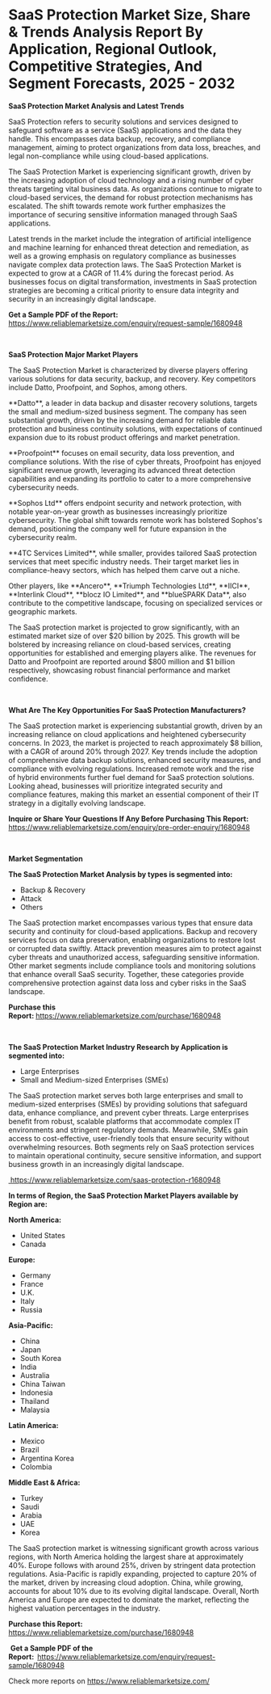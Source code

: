 <p><h1>SaaS Protection Market Size, Share & Trends Analysis Report By Application, Regional Outlook, Competitive Strategies, And Segment Forecasts, 2025 - 2032</h1></p><p><strong>SaaS Protection Market Analysis and Latest Trends</strong></p>
<p><p>SaaS Protection refers to security solutions and services designed to safeguard software as a service (SaaS) applications and the data they handle. This encompasses data backup, recovery, and compliance management, aiming to protect organizations from data loss, breaches, and legal non-compliance while using cloud-based applications.</p><p>The SaaS Protection Market is experiencing significant growth, driven by the increasing adoption of cloud technology and a rising number of cyber threats targeting vital business data. As organizations continue to migrate to cloud-based services, the demand for robust protection mechanisms has escalated. The shift towards remote work further emphasizes the importance of securing sensitive information managed through SaaS applications.</p><p>Latest trends in the market include the integration of artificial intelligence and machine learning for enhanced threat detection and remediation, as well as a growing emphasis on regulatory compliance as businesses navigate complex data protection laws. The SaaS Protection Market is expected to grow at a CAGR of 11.4% during the forecast period. As businesses focus on digital transformation, investments in SaaS protection strategies are becoming a critical priority to ensure data integrity and security in an increasingly digital landscape.</p></p>
<p><strong>Get a Sample PDF of the Report:&nbsp;</strong> <a href="https://www.reliablemarketsize.com/enquiry/request-sample/1680948?utm_campaign=2316&utm_medium=2&utm_source=Github&utm_content=ia&utm_term=24032025&utm_id=saas-protection">https://www.reliablemarketsize.com/enquiry/request-sample/1680948</a></p>
<p>&nbsp;</p>
<p><strong>SaaS Protection Major Market Players</strong></p>
<p><p>The SaaS Protection Market is characterized by diverse players offering various solutions for data security, backup, and recovery. Key competitors include Datto, Proofpoint, and Sophos, among others. </p><p>**Datto**, a leader in data backup and disaster recovery solutions, targets the small and medium-sized business segment. The company has seen substantial growth, driven by the increasing demand for reliable data protection and business continuity solutions, with expectations of continued expansion due to its robust product offerings and market penetration.</p><p>**Proofpoint** focuses on email security, data loss prevention, and compliance solutions. With the rise of cyber threats, Proofpoint has enjoyed significant revenue growth, leveraging its advanced threat detection capabilities and expanding its portfolio to cater to a more comprehensive cybersecurity needs.</p><p>**Sophos Ltd** offers endpoint security and network protection, with notable year-on-year growth as businesses increasingly prioritize cybersecurity. The global shift towards remote work has bolstered Sophos's demand, positioning the company well for future expansion in the cybersecurity realm.</p><p>**4TC Services Limited**, while smaller, provides tailored SaaS protection services that meet specific industry needs. Their target market lies in compliance-heavy sectors, which has helped them carve out a niche.</p><p>Other players, like **Ancero**, **Triumph Technologies Ltd**, **IICI**, **Interlink Cloud**, **blocz IO Limited**, and **blueSPARK Data**, also contribute to the competitive landscape, focusing on specialized services or geographic markets.</p><p>The SaaS protection market is projected to grow significantly, with an estimated market size of over $20 billion by 2025. This growth will be bolstered by increasing reliance on cloud-based services, creating opportunities for established and emerging players alike. The revenues for Datto and Proofpoint are reported around $800 million and $1 billion respectively, showcasing robust financial performance and market confidence.</p></p>
<p>&nbsp;</p>
<p><strong>What Are The Key Opportunities For SaaS Protection Manufacturers?</strong></p>
<p><p>The SaaS protection market is experiencing substantial growth, driven by an increasing reliance on cloud applications and heightened cybersecurity concerns. In 2023, the market is projected to reach approximately $8 billion, with a CAGR of around 20% through 2027. Key trends include the adoption of comprehensive data backup solutions, enhanced security measures, and compliance with evolving regulations. Increased remote work and the rise of hybrid environments further fuel demand for SaaS protection solutions. Looking ahead, businesses will prioritize integrated security and compliance features, making this market an essential component of their IT strategy in a digitally evolving landscape.</p></p>
<p><strong>Inquire or Share Your Questions If Any Before Purchasing This Report:</strong> <a href="https://www.reliablemarketsize.com/enquiry/pre-order-enquiry/1680948?utm_campaign=2316&utm_medium=2&utm_source=Github&utm_content=ia&utm_term=24032025&utm_id=saas-protection">https://www.reliablemarketsize.com/enquiry/pre-order-enquiry/1680948</a></p>
<p>&nbsp;</p>
<p><strong>Market Segmentation</strong></p>
<p><strong>The SaaS Protection Market Analysis by types is segmented into:</strong></p>
<p><ul><li>Backup & Recovery</li><li>Attack</li><li>Others</li></ul></p>
<p><p>The SaaS protection market encompasses various types that ensure data security and continuity for cloud-based applications. Backup and recovery services focus on data preservation, enabling organizations to restore lost or corrupted data swiftly. Attack prevention measures aim to protect against cyber threats and unauthorized access, safeguarding sensitive information. Other market segments include compliance tools and monitoring solutions that enhance overall SaaS security. Together, these categories provide comprehensive protection against data loss and cyber risks in the SaaS landscape.</p></p>
<p><strong>Purchase this Report:&nbsp;</strong><a href="https://www.reliablemarketsize.com/purchase/1680948?utm_campaign=2316&utm_medium=2&utm_source=Github&utm_content=ia&utm_term=24032025&utm_id=saas-protection">https://www.reliablemarketsize.com/purchase/1680948</a></p>
<p>&nbsp;</p>
<p><strong>The SaaS Protection Market Industry Research by Application is segmented into:</strong></p>
<p><ul><li>Large Enterprises</li><li>Small and Medium-sized Enterprises (SMEs)</li></ul></p>
<p><p>The SaaS protection market serves both large enterprises and small to medium-sized enterprises (SMEs) by providing solutions that safeguard data, enhance compliance, and prevent cyber threats. Large enterprises benefit from robust, scalable platforms that accommodate complex IT environments and stringent regulatory demands. Meanwhile, SMEs gain access to cost-effective, user-friendly tools that ensure security without overwhelming resources. Both segments rely on SaaS protection services to maintain operational continuity, secure sensitive information, and support business growth in an increasingly digital landscape.</p></p>
<p><a href="https://www.reliablemarketsize.com/saas-protection-r1680948?utm_campaign=2316&utm_medium=2&utm_source=Github&utm_content=ia&utm_term=24032025&utm_id=saas-protection">&nbsp;https://www.reliablemarketsize.com/saas-protection-r1680948</a></p>
<p><strong>In terms of Region, the SaaS Protection Market Players available by Region are:</strong></p>
<p>
    <p> <strong> North America: </strong>
        <ul>
            <li>United States</li>
            <li>Canada</li>
        </ul>
        </p> 
    <p> <strong> Europe: </strong>
        <ul>
            <li>Germany</li>
            <li>France</li>
            <li>U.K.</li>
            <li>Italy</li>
            <li>Russia</li>
        </ul>
        </p> 
    <p> <strong> Asia-Pacific: </strong>
        <ul>
            <li>China</li>
            <li>Japan</li>
            <li>South Korea</li>
            <li>India</li>
            <li>Australia</li>
            <li>China Taiwan</li>
            <li>Indonesia</li>
            <li>Thailand</li>
            <li>Malaysia</li>
        </ul>
        </p> 
    <p> <strong> Latin America: </strong>
        <ul>
            <li>Mexico</li>
            <li>Brazil</li>
            <li>Argentina Korea</li>
            <li>Colombia</li>
        </ul>
        </p> 
    <p> <strong> Middle East & Africa: </strong>
        <ul>
            <li>Turkey</li>
            <li>Saudi</li>
            <li>Arabia</li>
            <li>UAE</li>
            <li>Korea</li>
        </ul>
    </p>
    </p>
<p><p>The SaaS protection market is witnessing significant growth across various regions, with North America holding the largest share at approximately 40%. Europe follows with around 25%, driven by stringent data protection regulations. Asia-Pacific is rapidly expanding, projected to capture 20% of the market, driven by increasing cloud adoption. China, while growing, accounts for about 10% due to its evolving digital landscape. Overall, North America and Europe are expected to dominate the market, reflecting the highest valuation percentages in the industry.</p></p>
<p><strong>Purchase this Report: </strong><a href="https://www.reliablemarketsize.com/purchase/1680948?utm_campaign=2316&utm_medium=2&utm_source=Github&utm_content=ia&utm_term=24032025&utm_id=saas-protection">https://www.reliablemarketsize.com/purchase/1680948</a></p>
<p>&nbsp;<strong>Get a Sample PDF of the Report:&nbsp;&nbsp;</strong><a href="https://www.reliablemarketsize.com/enquiry/request-sample/1680948?utm_campaign=2316&utm_medium=2&utm_source=Github&utm_content=ia&utm_term=24032025&utm_id=saas-protection">https://www.reliablemarketsize.com/enquiry/request-sample/1680948</a></p>
<p><strong></strong></p>
<p>Check more reports on <a href="https://www.reliablemarketsize.com/?utm_campaign=2316&utm_medium=2&utm_source=Github&utm_content=ia&utm_term=24032025&utm_id=saas-protection">https://www.reliablemarketsize.com/</a></p>